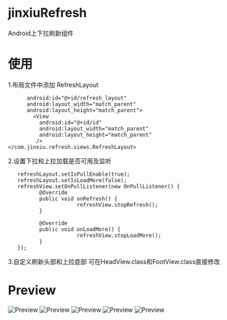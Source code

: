 # jinxiuRefresh
Android上下拉刷新组件
  
#  使用
 1.布局文件中添加 RefreshLayout
  ```<com.jinxiu.refresh.views.RefreshLayout
        android:id="@+id/refresh_layout"
        android:layout_width="match_parent"
        android:layout_height="match_parent">
          <View
            android:id="@+id/id"
            android:layout_width="match_parent"
            android:layout_height="match_parent"
           />
  </com.jinxiu.refresh.views.RefreshLayout>
  ```
  
 2.设置下拉和上拉加载是否可用及监听  
  
  ```
     refreshLayout.setIsPullEnable(true);
     refreshLayout.setIsLoadMore(false);
     refreshView.setOnPullListener(new OnPullListener() {
            @Override
            public void onRefresh() {
                        refreshView.stopRefresh();
            }

            @Override
            public void onLoadMore() {
                        refreshView.stopLoadMore();
            }
     });
   ```
    
 3.自定义刷新头部和上拉底部 可在HeadView.class和FootView.class直接修改
     
# Preview
![Preview](http://im2.ezgif.com/tmp/ezgif.com-377204868e.gif)
![Preview](http://im2.ezgif.com/tmp/ezgif.com-c42f9aa64d.gif)
![Preview](http://im2.ezgif.com/tmp/ezgif.com-1535adc674.gif)
![Preview](http://im2.ezgif.com/tmp/ezgif.com-2366286641.gif)
![Preview](http://im2.ezgif.com/tmp/ezgif.com-46ea663ae1.gif)
  
